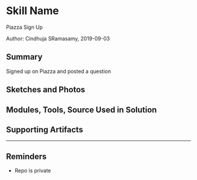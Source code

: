 #  Skill Name
Piazza Sign Up

Author: Cindhuja SRamasamy, 2019-09-03

## Summary
Signed up on Piazza and posted a question

## Sketches and Photos


## Modules, Tools, Source Used in Solution


## Supporting Artifacts


-----

## Reminders
- Repo is private
